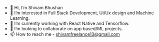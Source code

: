 - 👋 Hi, I’m Shivam Bhushan
- 👀 I’m interested in Full Stack Development, Ui/Ux design and Machine Learning.
- 🌱 I’m currently working with React Native and Tensorflow.
- 💞️ I’m looking to collaborate on app based/ML projects.
- 📫 How to reach me - shivamfreelance13@gmail.com

<!---
shivam-bhushan/shivam-bhushan is a ✨ special ✨ repository because its `README.md` (this file) appears on your GitHub profile.
You can click the Preview link to take a look at your changes.
--->
